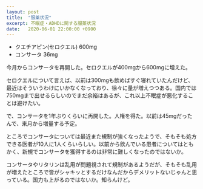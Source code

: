 ```yaml
---
layout: post
title:  "服薬状況"
excerpt: 不眠症・ADHDに関する服薬状況
date:   2020-06-01 22:00:00 +0900
---
```


- クエチアピン(セロクエル) 600mg
- コンサータ 36mg

今月からコンサータを再開した。セロクエルが400mgから600mgに増えた。

セロクエルについて言えば、以前は300mgも飲めばすぐ寝れていたんだけど、最近はそういうわけにいかなくなっており、徐々に量が増えつつある。国内では750mgまで出せるらしいのでまだ余裕はあるが、これ以上不眠症が悪化することは避けたい。

で、コンサータを1年ぶりくらいに再開した。人権を得た。以前は45mgだったんで、来月から増量する予定。

ところでコンサータについては最近また規制が強くなったようで、そもそも処方できる医者が10人に1人くらいらしい。以前から飲んでいる患者についてはともかく、新規でコンサータを獲得するのは非常に難しくなったのではないか。

コンサータやリタリンは乱用が問題視されて規制があるようだが、そもそも乱用が増えたところで皆がシャキッとするだけなんだからデメリットないじゃんと思っている。国力も上がるのではないか。知らんけど。

